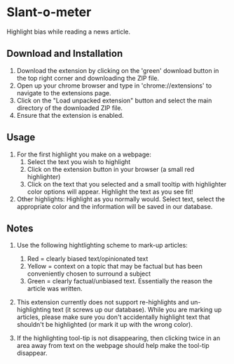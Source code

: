 # Slant-o-meter

Highlight bias while reading a news article. 

## Download and Installation 
1. Download the extension by clicking on the 'green' download button in the top right corner and downloading the ZIP file. 
2. Open up your chrome browser and type in 'chrome://extensions' to navigate to the extensions page. 
3. Click on the "Load unpacked extension" button and select the main directory of the downloaded ZIP file. 
4. Ensure that the extension is enabled. 

## Usage  
1. For the first highlight you make on a webpage: 
   1. Select the text you wish to highlight 
   2. Click on the extension button in your browser (a small red highlighter)
   3. Click on the text that you selected and a small tooltip with highlighter color options will appear. Highlight the text as you see fit!
2. Other highlights: Highlight as you normally would. Select text, select the appropriate color and the information will be saved in our database.

## Notes 
1. Use the following hightlighting scheme to mark-up articles:
   1. Red = clearly biased text/opinionated text 
   2. Yellow = context on a topic that may be factual but has been conveniently chosen to surround a subject 
   3. Green = clearly factual/unbiased text. Essentially the reason the article was written. 

2. This extension currently does not support re-highlights and un-highlighting text (it screws up our database). While you are marking up articles, please make sure you don't accidentally highlight text that shouldn't be highlighted (or mark it up with the wrong color).

3. If the highlighting tool-tip is not disappearing, then clicking twice in an area away from text on the webpage should help make the tool-tip disappear. 
